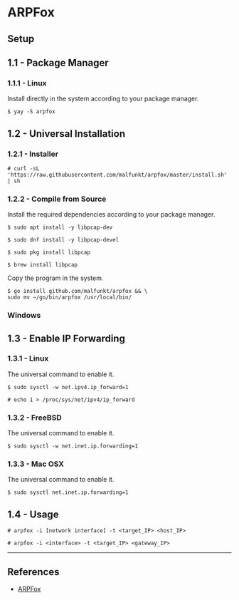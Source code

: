 # ARPFox

## Setup

## 1.1 - Package Manager

### 1.1.1 - Linux

Install directly in the system according to your package manager.

```
$ yay -S arpfox
```

## 1.2 - Universal Installation

### 1.2.1 - Installer

```
# curl -sL 'https://raw.githubusercontent.com/malfunkt/arpfox/master/install.sh' | sh
```

### 1.2.2 - Compile from Source

Install the required dependencies according to your package manager.

```
$ sudo apt install -y libpcap-dev

$ sudo dnf install -y libpcap-devel

$ sudo pkg install libpcap

$ brew install libpcap
```

Copy the program in the system.

```
$ go install github.com/malfunkt/arpfox && \
sudo mv ~/go/bin/arpfox /usr/local/bin/
```

### Windows

## 1.3 - Enable IP Forwarding

### 1.3.1 - Linux

The universal command to enable it.

```
$ sudo sysctl -w net.ipv4.ip_forward=1

# echo 1 > /proc/sys/net/ipv4/ip_forward
```

### 1.3.2 - FreeBSD

The universal command to enable it.

```
$ sudo sysctl -w net.inet.ip.forwarding=1
```

### 1.3.3 - Mac OSX

The universal command to enable it.

```
$ sudo sysctl net.inet.ip.forwarding=1
```

## 1.4 - Usage

```
# arpfox -i [network interface] -t <target_IP> <host_IP>
```

```
# arpfox -i <interface> -t <target_IP> <gateway_IP>
```

---
## References

- [ARPFox](https://github.com/malfunkt/arpfox)